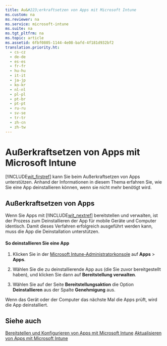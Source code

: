 ```yaml
---
title: Au&#223;erkraftsetzen von Apps mit Microsoft Intune
ms.custom: na
ms.reviewer: na
ms.service: microsoft-intune
ms.suite: na
ms.tgt_pltfrm: na
ms.topic: article
ms.assetid: 6fbf0805-1144-4e08-bafd-4f181d932bf2
translation.priority.ht: 
  - cs-cz
  - de-de
  - es-es
  - fr-fr
  - hu-hu
  - it-it
  - ja-jp
  - ko-kr
  - nl-nl
  - pl-pl
  - pt-br
  - pt-pt
  - ru-ru
  - sv-se
  - tr-tr
  - zh-cn
  - zh-tw
---
```

# Au&#223;erkraftsetzen von Apps mit Microsoft Intune
[!INCLUDE[wit_firstref](../Token/wit_firstref_md.md)] kann Sie beim Außerkraftsetzen von Apps unterstützen. Anhand der Informationen in diesem Thema erfahren Sie, wie Sie eine App deinstallieren können, wenn sie nicht mehr benötigt wird.

## Außerkraftsetzen von Apps
Wenn Sie Apps mit [!INCLUDE[wit_nextref](../Token/wit_nextref_md.md)] bereitstellen und verwalten, ist der Prozess zum Deinstallieren der App für mobile Geräte und Computer identisch. Damit dieses Verfahren erfolgreich ausgeführt werden kann, muss die App die Deinstallation unterstützen.

#### So deinstallieren Sie eine App

1.  Klicken Sie in der [Microsoft Intune-Administratorkonsole](https://manage.microsoft.com) auf **Apps** &gt; **Apps**.

2.  Wählen Sie die zu deinstallierende App aus (die Sie zuvor bereitgestellt haben), und klicken Sie dann auf **Bereitstellung verwalten**.

3.  Wählen Sie auf der Seite **Bereitstellungsaktion** die Option **Deinstallieren** aus der Spalte **Genehmigung** aus.

Wenn das Gerät oder der Computer das nächste Mal die Apps prüft, wird die App deinstalliert.

## Siehe auch
[Bereitstellen und Konfigurieren von Apps mit Microsoft Intune](../Topic/Deploy-and-configure-apps-with-Microsoft-Intune.md)
[Aktualisieren von Apps mit Microsoft Intune](../Topic/Update-apps-using-Microsoft-Intune.md)

